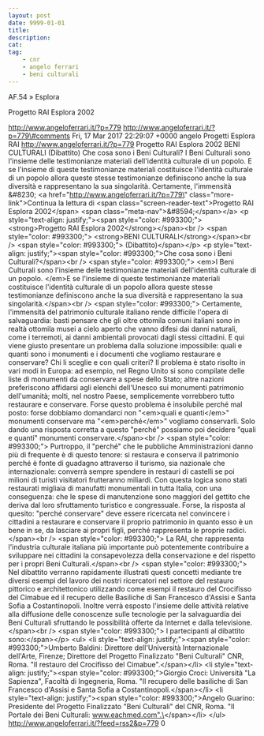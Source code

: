 ```yaml
---
layout: post
date: 9999-01-01
title:
description:
cat:
tag:
    - cnr
    - angelo ferrari
    - beni culturali
---
```

AF.54 » Esplora

Progetto RAI Esplora 2002

http://www.angeloferrari.it/?p=779 http://www.angeloferrari.it/?p=779\#comments Fri, 17 Mar 2017 22:29:07 +0000 angelo Progetti Esplora RAI http://www.angeloferrari.it/?p=779 Progetto RAI Esplora 2002 BENI CULTURALI (Dibattito) Che cosa sono i Beni Culturali? I Beni Culturali sono l'insieme delle testimonianze materiali dell'identità culturale di un popolo. E se l'insieme di queste testimonianze materiali costituisce l'identità culturale di un popolo allora queste stesse testimonianze definiscono anche la sua diversità e rappresentano la sua singolarità. Certamente, l'immensità &\#8230; \<a href=\"http://www.angeloferrari.it/?p=779\" class=\"more-link\"\>Continua la lettura di \<span class=\"screen-reader-text\"\>Progetto RAI Esplora 2002\</span\> \<span class=\"meta-nav\"\>&\#8594;\</span\>\</a\> \<p style=\"text-align: justify;\"\>\<span style=\"color: \#993300;\"\>\<strong\>Progetto RAI Esplora 2002\</strong\>\</span\>\<br /\> \<span style=\"color: \#993300;\"\> \<strong\>BENI CULTURALI\</strong\>\</span\>\<br /\> \<span style=\"color: \#993300;\"\> (Dibattito)\</span\>\</p\> \<p style=\"text-align: justify;\"\>\<span style=\"color: \#993300;\"\>Che cosa sono i Beni Culturali?\</span\>\<br /\> \<span style=\"color: \#993300;\"\> \<em\>I Beni Culturali sono l'insieme delle testimonianze materiali dell'identità culturale di un popolo. \</em\>E se l'insieme di queste testimonianze materiali costituisce l'identità culturale di un popolo allora queste stesse testimonianze definiscono anche la sua diversità e rappresentano la sua singolarità.\</span\>\<br /\> \<span style=\"color: \#993300;\"\> Certamente, l'immensità del patrimonio culturale italiano rende difficile l'opera di salvaguardia: basti pensare che gli oltre ottomila comuni italiani sono in realtà ottomila musei a cielo aperto che vanno difesi dai danni naturali, come i terremoti, ai danni ambientali provocati dagli stessi cittadini. E qui viene giusto presentare un problema dalla soluzione impossibile: quali e quanti sono i monumenti e i documenti che vogliamo restaurare e conservare? Chi li sceglie e con quali criteri? Il problema è stato risolto in vari modi in Europa: ad esempio, nel Regno Unito si sono compilate delle liste di monumenti da conservare a spese dello Stato; altre nazioni preferiscono affidarsi agli elenchi dell'Unesco sui monumenti patrimonio dell'umanità; molti, nel nostro Paese, semplicemente vorrebbero tutto restaurare e conservare. Forse questo problema è insolubile perché mal posto: forse dobbiamo domandarci non "\<em\>quali e quanti\</em\>" monumenti conservare ma "\<em\>perché\</em\>" vogliamo conservarli. Solo dando una risposta corretta a questo "perché" possiamo poi decidere "quali e quanti" monumenti conservare.\</span\>\<br /\> \<span style=\"color: \#993300;\"\> Purtroppo, il "perché" che le pubbliche Amministrazioni danno più di frequente è di questo tenore: si restaura e conserva il patrimonio perché è fonte di guadagno attraverso il turismo, sia nazionale che internazionale: converrà sempre spendere in restauri di castelli se poi milioni di turisti visitatori frutteranno miliardi. Con questa logica sono stati restaurati migliaia di manufatti monumentali in tutta Italia, con una conseguenza: che le spese di manutenzione sono maggiori del gettito che deriva dal loro sfruttamento turistico e congressuale. Forse, la risposta al quesito: "perché conservare" deve essere ricercata nel convincere i cittadini a restaurare e conservare il proprio patrimonio in quanto esso è un bene in se, da lasciare ai propri figli, perché rappresenta le proprie radici.\</span\>\<br /\> \<span style=\"color: \#993300;\"\> La RAI, che rappresenta l'industria culturale italiana più importante può potentemente contribuire a sviluppare nei cittadini la consapevolezza della conservazione e del rispetto per i propri Beni Culturali.\</span\>\<br /\> \<span style=\"color: \#993300;\"\> Nel dibattito verranno rapidamente illustrati questi concetti mediante tre diversi esempi del lavoro dei nostri ricercatori nel settore del restauro pittorico e architettonico utilizzando come esempi il restauro del Crocifisso del Cimabue ed il recupero delle Basiliche di San Francesco d'Assisi e Santa Sofia a Costantinopoli. Inoltre verrà esposto l'insieme delle attività relative alla diffusione delle conoscenze sulle tecnologie per la salvaguardia dei Beni Culturali sfruttando le possibilità offerte da Internet e dalla televisione.\</span\>\<br /\> \<span style=\"color: \#993300;\"\> I partecipanti al dibattito sono:\</span\>\</p\> \<ul\> \<li style=\"text-align: justify;\"\>\<span style=\"color: \#993300;\"\>Umberto Baldini: Direttore dell'Università Internazionale dell'Arte, Firenze; Direttore del Progetto Finalizzato "Beni Culturali" CNR, Roma. "Il restauro del Crocifisso del Cimabue".\</span\>\</li\> \<li style=\"text-align: justify;\"\>\<span style=\"color: \#993300;\"\>Giorgio Croci: Università "La Sapienza", Facoltà di Ingegneria, Roma. "Il recupero delle basiliche di San Francesco d'Assisi e Santa Sofia a Costantinopoli.\</span\>\</li\> \<li style=\"text-align: justify;\"\>\<span style=\"color: \#993300;\"\>Angelo Guarino:  Presidente del Progetto Finalizzato "Beni Culturali" del CNR, Roma. "Il Portale dei Beni Culturali: www.eachmed.com".\</span\>\</li\> \</ul\> http://www.angeloferrari.it/?feed=rss2&p=779 0

